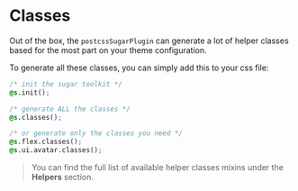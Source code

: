 <!-- This file has been generated using
     the "@coffeekraken/s-markdown-builder" package.
     !!! Do not edit it directly... -->


<!-- body -->

<!--
/**
* @name            04. Classes
* @namespace       doc
* @type            Markdown
* @platform        md
* @status          stable
* @menu            Documentation           /doc/classes
*
* @since           2.0.0
* @author    Olivier Bossel <olivier.bossel@gmail.com> (https://coffeekraken.io)
*/
-->

# Classes

Out of the box, the `postcssSugarPlugin` can generate a lot of helper classes based for the most part on your theme configuration.

To generate all these classes, you can simply add this to your css file:

```css
/* init the sugar toolkit */
@s.init();

/* generate ALL the classes */
@s.classes();

/* or generate only the classes you need */
@s.flex.classes();
@s.ui.avatar.classes();

```

> You can find the full list of available helper classes mixins under the **Helpers** section.

